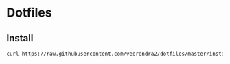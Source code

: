 # Dotfiles

## Install

```bash
curl https://raw.githubusercontent.com/veerendra2/dotfiles/master/install | bash
```
  